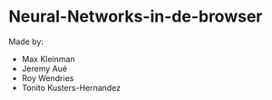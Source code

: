 # Neural-Networks-in-de-browser

Made by:
- Max Kleinman
- Jeremy Aué
- Roy Wendries
- Tonito Kusters-Hernandez

